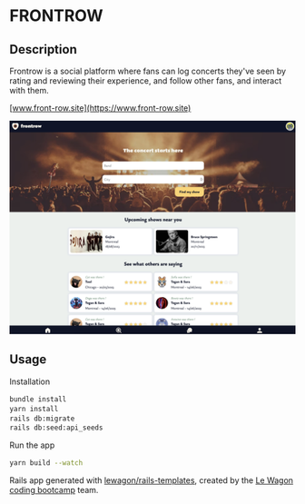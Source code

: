 # FRONTROW

## Description

Frontrow is a social platform where fans can log concerts they've seen by rating and reviewing their experience, and follow other fans, and interact with them.

[www.front-row.site](https://www.front-row.site)

![Frontrow landing page](/app/assets/images/Frontrow_landing.png?raw=true "Optional Title")

## Usage

Installation
```bash
bundle install
yarn install
rails db:migrate
rails db:seed:api_seeds
```
Run the app
```bash
yarn build --watch
```

Rails app generated with [lewagon/rails-templates](https://github.com/lewagon/rails-templates), created by the [Le Wagon coding bootcamp](https://www.lewagon.com) team.
